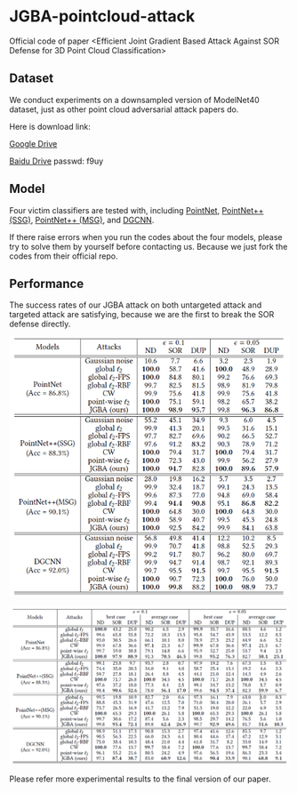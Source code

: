 # JGBA-pointcloud-attack
Official code of paper &lt;Efficient Joint Gradient Based Attack Against SOR Defense for 3D Point Cloud Classification>

## Dataset
We conduct experiments on a downsampled version of ModelNet40 dataset, just as other point cloud adversarial attack papers do.

Here is download link:

[Google Drive](https://drive.google.com/file/d/1CDA67w5LDsjqaNgInNWdvH_efPMH0G90/view?usp=sharing)

[Baidu Drive](https://pan.baidu.com/s/1KJe2qIbTtbXbBB7VLVFSag) passwd: f9uy

## Model
Four victim classifiers are tested with, including [PointNet](https://github.com/fxia22/pointnet.pytorch), [PointNet++ (SSG)](https://github.com/erikwijmans/Pointnet2_PyTorch), [PointNet++ (MSG)](https://github.com/erikwijmans/Pointnet2_PyTorch), and [DGCNN](https://github.com/WangYueFt/dgcnn).

If there raise errors when you run the codes about the four models, please try to solve them by yourself before contacting us. Because we just fork the codes from their official repo.

## Performance
The success rates of our JGBA attack on both untargeted attack and targeted attack are satisfying, because we are the first to break the SOR defense directly.

![GitHub](https://github.com/machengcheng2016/JGBA-pointcloud-attack/blob/master/fig/untargeted.png "Untargeted Attack Success Rate")

![Github](https://github.com/machengcheng2016/JGBA-pointcloud-attack/blob/master/fig/targeted.png "Targeted Attack Success Rate")

Please refer more experimental results to the final version of our paper.

